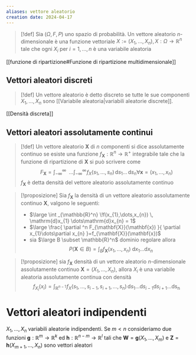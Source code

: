 ```yaml
---
aliases: vettore aleatorio
creation date: 2024-04-17
---
```


 >[!def]
 >Sia $(\Omega,F,P)$ uno spazio di probabilità. Un vettore aleatorio $n$-dimensionale è una funzione vettoriale $X := (X_{1},\dots,X_{n}), X:\Omega \to \mathbb{R}^n$ tale che ogni $X_{i}$ per $i=1,\dots,n$ è una variabile aleatoria

[[funzione di ripartizione#Funzione di ripartizione multidimensionale]]

## Vettori aleatori discreti

> [!def]
> Un vettore aleatorio è detto discreto se tutte le sue componenti $X_{1},\dots,X_{n}$ sono [[Variabile aleatoria|variabili aleatorie discrete]]. 

[[Densità discreta]]

## Vettori aleatori assolutamente continui

>[!def]
>Un vettore aleatorio $\mathbf{X}$ di $n$ componenti si dice assolutamente continuo se esiste una funzione $f_{\mathbf{X}} : \mathbb{R}^n \to \mathbb{R}^+$ integrabile tale che la funzione di ripartizione di $\mathbf{X}$ si può scrivere come
>$$ F_{\mathbf{X}} = \int _{-\infty}^{\infty} \!\!\!\!\!\!\dots\int _{-\infty}^{\infty} \!f_{X}(s_{1},\dots,s_{n}) \, \mathrm{d}s_{1}  \dots \, \mathrm{d}s_n \forall \mathbf{x} = (x_{1},\dots,x_{n}) $$
>$f_{\mathbf{X}}$ è detta densità del vettore aleatorio assolutamente continuo


>[!proposizione]
>Sia $f_{\mathbf{X}}$ la densità di un vettore aleatorio assolutamente continuo $\mathbf{X}$, valgono le seguenti:
>- $\large \int _{\mathbb{R}^n} \!f(x_{1},\dots,x_{n}) \, \mathrm{d}x_{1} \dots\mathrm{d}x_{n} = 1$
>- $\large \frac{ \partial ^n F_{\mathbf{X}}(\mathbf{x}) }{ \partial x_{1}\dots\partial x_{n} }=f_{\mathbf{X}}(\mathbf{x})$
>- sia $\large B \subset \mathbb{R}^n$ dominio regolare allora
>  $$ P(\mathbf{X} \in B) = \int_{B} f_{\mathbf{X}}(x_{1},\dots,x_{n})  \! \, \mathrm{d}x_{1} \dots \mathrm{d}x_{n}  $$


>[!proposizione]
>sia $f_{\mathbf{X}}$ densità di un vettore aleatorio $n$-dimensionale assolutamente continuo $\mathbf{X}=(X_{1},\dots,X_{n})$, allora $X_{i}$ è una variabile aleatoria assolutamente continua con densità
>$$ f_{X_{i}}(x_{i}) = \int _{\mathbb{R}^{n-1}} \! f_{X}(s_{1},\dots,s_{i-1},s_{i+1},\dots,s_{n}) \, \mathrm{d}s_{1}\dots\mathrm{d}s_{i-1}\mathrm{d}s_{i+1}\dots\mathrm{ds_{n}}  $$

# Vettori aleatori indipendenti
$X_{1},\dots,X_{n}$ variabili aleatorie indipendenti. Se $m < n$ consideriamo due funzioni $\mathbf{g} : \mathbb{R}^m \to \mathbb{R}^k$ ed $\mathbf{h} : \mathbb{R}^{n-m} \to \mathbb{R}^l$ tali che $\mathbf{W} = \mathbf{g}(X_{1},\dots,X_{m})$ e $\mathbf{Z} = \mathbf{h}(X_{m+1}, \dots, X_{n})$ sono vettori aleatori